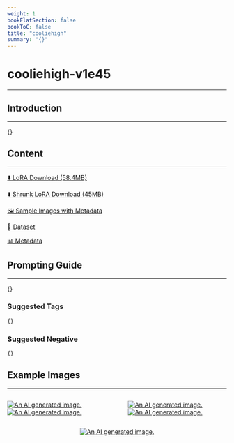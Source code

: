 ```yaml
---
weight: 1
bookFlatSection: false
bookToC: false
title: "cooliehigh"
summary: "{}"
---
```


<!--markdownlint-disable MD025 MD033 -->

# cooliehigh-v1e45

---

## Introduction

---

{}

## Content

---

[⬇️ LoRA Download (58.4MB)](https://huggingface.co/k4d3/yiff_toolkit/resolve/main/ponyxl_loras/cooliehigh-v1e45.safetensors?download=true)

[⬇️ Shrunk LoRA Download (45MB)](https://huggingface.co/k4d3/yiff_toolkit/resolve/main/ponyxl_loras_shrunk_2/cooliehigh-v1e45_frockpt1_th-3.55.safetensors?download=true)

[🖼️ Sample Images with Metadata](https://huggingface.co/k4d3/yiff_toolkit/tree/main/static/{})

[📐 Dataset](https://huggingface.co/datasets/k4d3/furry/tree/main/by_cooliehigh)

[📊 Metadata](https://huggingface.co/k4d3/yiff_toolkit/raw/main/ponyxl_loras/cooliehigh-v1e45.json)

## Prompting Guide

---

{}

### Suggested Tags

```md
{}
```

### Suggested Negative

```md
{}
```

## Example Images

---

<div style="display: flex; justify-content: space-between;">
  <div style="display: flex; justify-content: space-between; width: 45%;">

[![An AI generated image.](small.png)](large.png)
[![An AI generated image.](small.png)](large.png)

</div>
  <div style="display: flex; justify-content: space-between; width: 45%;">

[![An AI generated image.](small.png)](large.png)
[![An AI generated image.](small.png)](large.png)

  </div>
</div>
<div style="display: flex; justify-content: center;">

[![An AI generated image.](small.png)](large.png)

</div>
